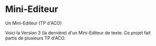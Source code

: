 Mini-Editeur
============

Un Mini-Editeur (TP d'ACO)

Voici la Version 3 (la dernière) d'un Mini-Editeur de texte. Ce projet fait partis de plusieurs TP d'ACO.
